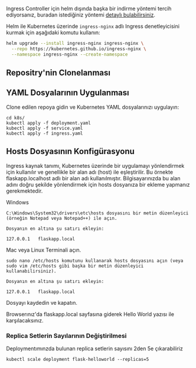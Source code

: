 Ingress Controller için helm dışında başka bir indirme yöntemi tercih ediyorsanız, buradan istediğiniz yöntemi [detaylı bulabilirsiniz](https://kubernetes.github.io/ingress-nginx/deploy/).

Helm ile Kubernetes üzerinde `ingress-nginx` adlı Ingress denetleyicisini kurmak için aşağıdaki komutu kullanın:

```bash
helm upgrade --install ingress-nginx ingress-nginx \
  --repo https://kubernetes.github.io/ingress-nginx \
  --namespace ingress-nginx --create-namespace
```

## Repositry'nin Clonelanması

## YAML Dosyalarının Uygulanması
Clone edilen repoya gidin ve Kubernetes YAML dosyalarınızı uygulayın:
```
cd k8s/
kubectl apply -f deployment.yaml
kubectl apply -f service.yaml
kubectl apply -f ingress.yaml
```

## Hosts Dosyasının Konfigürasyonu
Ingress kaynak tanımı, Kubernetes üzerinde bir uygulamayı yönlendirmek için kullanılır ve genellikle bir alan adı (host) ile eşleştirilir. Bu örnekte flaskapp.localhost adlı bir alan adı kullanılmıştır. Bilgisayarınızda bu alan adını doğru şekilde yönlendirmek için hosts dosyanıza bir ekleme yapmanız gerekmektedir.


Windows
```
C:\Windows\System32\drivers\etc\hosts dosyasını bir metin düzenleyici (örneğin Notepad veya Notepad++) ile açın.

Dosyanın en altına şu satırı ekleyin:

127.0.0.1   flaskapp.local
```

Mac veya Linux
Terminali açın.
```
sudo nano /etc/hosts komutunu kullanarak hosts dosyasını açın (veya sudo vim /etc/hosts gibi başka bir metin düzenleyici kullanabilirsiniz).

Dosyanın en altına şu satırı ekleyin:

127.0.0.1   flaskapp.local

```
Dosyayı kaydedin ve kapatın.

Browserınız'da flaskapp.local sayfasına giderek Hello World yazısı ile karşılacaksınız.


### Replica Setlerin Sayılarının Değiştirilmesi
Deploymentımınzda bulunan replica setlerin sayısını 2den 5e çıkarabiliriz
``` 
kubectl scale deployment flask-helloworld --replicas=5
```

